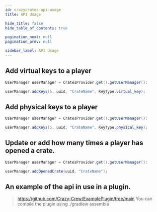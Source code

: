 ```yaml
---
id: crazycrates-api-usage
title: API Usage

hide_title: false
hide_table_of_contents: true

pagination_next: null
pagination_prev: null

sidebar_label: API Usage
---
```

## Add virtual keys to a player
```java
UserManager userManager = CratesProvider.get().getUserManager():

userManager.addKeys(5, uuid, "CrateName", KeyType.virtual_key);
```

## Add physical keys to a player
```java
UserManager userManager = CratesProvider.get().getUserManager():

userManager.addKeys(5, uuid, "CrateName", KeyType.physical_key);
```

## Update or add how many times a player has opened a crate.
```java
UserManager userManager = CratesProvider.get().getUserManager():

userManager.addOpenedCrate(uuid, "CrateName");
```

## An example of the api in use in a plugin.
> https://github.com/Crazy-Crew/ExamplePlugin/tree/main
> You can compile the plugin using ./gradlew assemble
